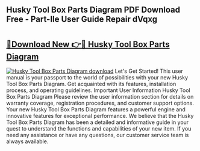 ## Husky Tool Box Parts Diagram PDF Download Free - Part-IIe User Guide Repair dVqxg

# <h2><a href="http://dfsaem.blite.top/?on=Husky+Tool+Box+Parts+Diagram">🔗Download New 👉🔴 Husky Tool Box Parts Diagram</a></h2>

[![Husky Tool Box Parts Diagram download](https://i.imgur.com/lujVjoI.png)](http://dfsaem.blite.top/?on=Husky+Tool+Box+Parts+Diagram)
Let's Get Started! This user manual is your passport to the world of possibilities with your new Husky Tool Box Parts Diagram. Get acquainted with its features, installation process, and operating guidelines. Important User Information Husky Tool Box Parts Diagram Please review the user information section for details on warranty coverage, registration procedures, and customer support options. Your new Husky Tool Box Parts Diagram features a powerful engine and innovative features for exceptional performance. We believe that the Husky Tool Box Parts Diagram has been a detailed and informative guide in your quest to understand the functions and capabilities of your new item. If you need any assistance or have any questions, our customer service team is always available.
